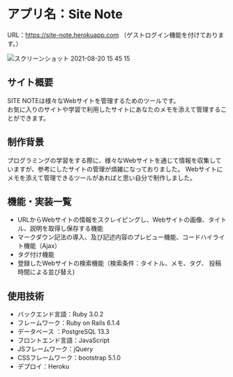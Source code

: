 # アプリ名：Site Note
URL：https://site-note.herokuapp.com
（ゲストログイン機能を付けております。）

![スクリーンショット 2021-08-20 15 45 15](https://user-images.githubusercontent.com/79825084/130191911-5f40cb62-2532-434e-84b0-01642dd15278.png)

## サイト概要
  SITE NOTEは様々なWebサイトを管理するためのツールです。 <br/>お気に入りのサイトや学習で利用したサイトにあなたのメモを添えて管理することができます。
  
## 制作背景
  プログラミングの学習をする際に、様々なWebサイトを通じて情報を収集していますが、参考にしたサイトの管理が煩雑になっておりました。
  Webサイトにメモを添えて管理できるツールがあればと思い自分で制作しました。
  
## 機能・実装一覧
- URLからWebサイトの情報をスクレイピングし、Webサイトの画像、タイトル、説明を取得し保存する機能
- マークダウン記法の導入、及び記述内容のプレビュー機能、コードハイライト機能（Ajax）
- タグ付け機能
- 登録したWebサイトの検索機能（検索条件：タイトル、メモ、タグ、 投稿時間による並び替え)

## 使用技術

- バックエンド言語：Ruby 3.0.2
- フレームワーク：Ruby on Rails 6.1.4  
- データベース ：PostgreSQL 13.3
- フロントエンド言語：JavaScript
- JSフレームワーク：jQuery
- CSSフレームワーク：bootstrap 5.1.0
- デプロイ：Heroku


